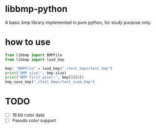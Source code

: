 # libbmp-python

A basic bmp library implemented in pure python, for study purpose only.

# how to use

```python
from libbmp import BMPFile
from libbmp import load_bmp

bmp: "BMPFile" = load_bmp("./test_bmps/test.bmp")
print("BMP size:", bmp.size)
print("BMP first pixel:", bmp[0][0])
bmp.save_bmp("./test_bmps/test_svae.bmp")
```

# TODO

- [ ] 16 bit color data
- [ ] Pseudo color support
